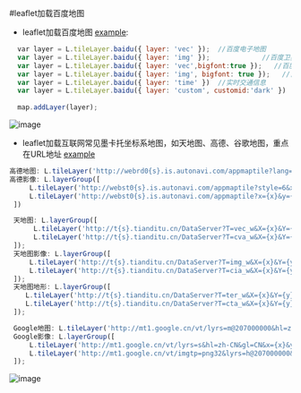 #leaflet加载百度地图 



- leaflet加载百度地图 [example](https://muyao1987.github.io/leaflet-tileLayer-baidu/examples/www_baselayer_baidu.html):
```javascript
  var layer = L.tileLayer.baidu({ layer: 'vec' });  //百度电子地图
  var layer = L.tileLayer.baidu({ layer: 'img' });             //百度卫星地图
  var layer = L.tileLayer.baidu({ layer: 'vec',bigfont:true });   //百度电子地图-大字体
  var layer = L.tileLayer.baidu({ layer: 'img', bigfont: true });   //百度卫星地图-大字体 
  var layer = L.tileLayer.baidu({ layer: 'time' })	//实时交通信息
  var layer = L.tileLayer.baidu({ layer: 'custom', customid:'dark' })  //自定义样式地图，customid可选值：dark,midnight,grayscale,hardedge,light,redalert,googlelite,grassgreen,pink,darkgreen,bluish
  
  map.addLayer(layer);  
```
 ![image](https://muyao1987.github.io/leaflet-tileLayer-baidu/examples/img/baidu.jpg)

 
- leaflet加载互联网常见墨卡托坐标系地图，如天地图、高德、谷歌地图，重点在URL地址 [example](https://muyao1987.github.io/leaflet-tileLayer-baidu/examples/www_baselayer.html)
```javascript
高德地图: L.tileLayer('http://webrd0{s}.is.autonavi.com/appmaptile?lang=zh_cn&size=1&scale=1&style=8&x={x}&y={y}&z={z}',{ subdomains: 1234 });
高德影像: L.layerGroup([
     L.tileLayer('http://webst0{s}.is.autonavi.com/appmaptile?style=6&x={x}&y={y}&z={z}',{ subdomains: 1234 });
     L.tileLayer('http://webst0{s}.is.autonavi.com/appmaptile?x={x}&y={y}&z={z}&lang=zh_cn&size=1&scale=1&style=8', { subdomains: 1234 })
 ])

 天地图: L.layerGroup([
      L.tileLayer('http://t{s}.tianditu.cn/DataServer?T=vec_w&X={x}&Y={y}&L={z}',{ subdomains: ['0'; '1'; '2'; '3'; '4'; '5'; '6'; '7'] });
      L.tileLayer('http://t{s}.tianditu.cn/DataServer?T=cva_w&X={x}&Y={y}&L={z}', {  subdomains: ['0'; '1'; '2'; '3'; '4'; '5'; '6'; '7'] })
 ]);
 天地图影像: L.layerGroup([
     L.tileLayer('http://t{s}.tianditu.cn/DataServer?T=img_w&X={x}&Y={y}&L={z}', {  subdomains: ['0'; '1'; '2'; '3'; '4'; '5'; '6'; '7'] });
     L.tileLayer('http://t{s}.tianditu.cn/DataServer?T=cia_w&X={x}&Y={y}&L={z}', { subdomains: ['0'; '1'; '2'; '3'; '4'; '5'; '6'; '7'] })
 ]);
 天地图地形: L.layerGroup([
    L.tileLayer('http://t{s}.tianditu.cn/DataServer?T=ter_w&X={x}&Y={y}&L={z}', { subdomains: ['0'; '1'; '2'; '3'; '4'; '5'; '6'; '7'] });
    L.tileLayer('http://t{s}.tianditu.cn/DataServer?T=cta_w&X={x}&Y={y}&L={z}', { subdomains: ['0'; '1'; '2'; '3'; '4'; '5'; '6'; '7'] })
 ]);

 Google地图: L.tileLayer('http://mt1.google.cn/vt/lyrs=m@207000000&hl=zh-CN&gl=CN&src=app&x={x}&y={y}&z={z}&s=Galile');
 Google影像: L.layerGroup([
     L.tileLayer('http://mt1.google.cn/vt/lyrs=s&hl=zh-CN&gl=CN&x={x}&y={y}&z={z}&s=Gali');
     L.tileLayer('http://mt1.google.cn/vt/imgtp=png32&lyrs=h@207000000&hl=zh-CN&gl=cn&x={x}&y={y}&z={z}&s=Galil')
 ]);
```

 ![image](https://muyao1987.github.io/leaflet-tileLayer-baidu/examples/img/gaode.jpg)